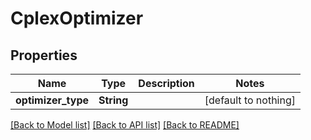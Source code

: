 # CplexOptimizer


## Properties
Name | Type | Description | Notes
------------ | ------------- | ------------- | -------------
**optimizer_type** | **String** |  | [default to nothing]


[[Back to Model list]](../README.md#models) [[Back to API list]](../README.md#api-endpoints) [[Back to README]](../README.md)


